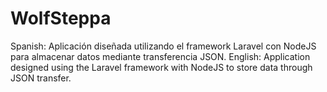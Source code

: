 # WolfSteppa
Spanish: Aplicación diseñada utilizando el framework Laravel con NodeJS para almacenar datos mediante transferencia JSON.
English: Application designed using the Laravel framework with NodeJS to store data through JSON transfer.
